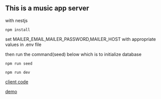 ## This is a music app server

with nestjs

`
npm install
`

set MAILER_EMAIL,MAILER_PASSWORD,MAILER_HOST with appropriate values in .env file

then run the command(seed) below which is to initialize database

`
npm run seed
`

`
npm run dev
`

[client code](https://github.com/LittleTheFu/music_client)

[demo](http://129.211.8.25/)